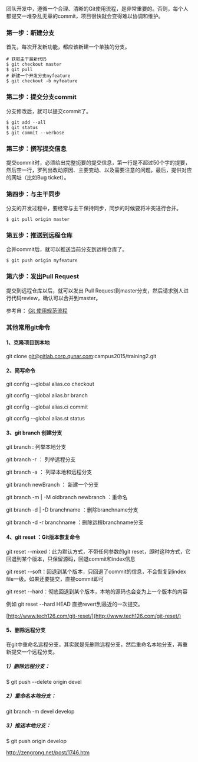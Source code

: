 团队开发中，遵循一个合理、清晰的Git使用流程，是非常重要的。否则，每个人都提交一堆杂乱无章的commit，项目很快就会变得难以协调和维护。

### 第一步：新建分支
首先，每次开发新功能，都应该新建一个单独的分支。

```
# 获取主干最新代码
$ git checkout master
$ git pull
# 新建一个开发分支myfeature
$ git checkout -b myfeature
```
### 第二步：提交分支commit
分支修改后，就可以提交commit了。

```
$ git add --all
$ git status
$ git commit --verbose
```

### 第三步：撰写提交信息
提交commit时，必须给出完整扼要的提交信息，第一行是不超过50个字的提要，然后空一行，罗列出改动原因、主要变动、以及需要注意的问题。最后，提供对应的网址（比如Bug ticket）。

### 第四步：与主干同步
分支的开发过程中，要经常与主干保持同步，同步的时候要将冲突进行合并。

```
$ git pull origin master
```
### 第五步：推送到远程仓库
合并commit后，就可以推送当前分支到远程仓库了。

```
$ git push origin myfeature 
```

### 第六步：发出Pull Request

提交到远程仓库以后，就可以发出 Pull Request到master分支，然后请求别人进行代码review，确认可以合并到master。

参考自： [Git 使用规范流程](http://blog.jobbole.com/88955/)

### 其他常用git命令

#### 1、克隆项目到本地
git clone git@gitlab.corp.qunar.com:campus2015/training2.git

#### 2、简写命令

git config --global alias.co checkout

git config --global alias.br branch

git config --global alias.ci commit

git config --global alias.st status

#### 3、git branch 创建分支

git branch : 列举本地分支

git branch -r ： 列举远程分支

git branch -a ： 列举本地和远程分支

git branch newBranch ： 新建一个分支

git branch -m | -M oldbranch newbranch ：重命名

git branch -d | -D branchname ：删除branchname分支 

git branch -d -r branchname ：删除远程branchname分支

#### 4、git reset ：Git版本恢复命令

git reset --mixed：此为默认方式，不带任何参数的git reset，即时这种方式，它回退到某个版本，只保留源码，回退commit和index信息

git reset --soft：回退到某个版本，只回退了commit的信息，不会恢复到index file一级。如果还要提交，直接commit即可

git reset --hard：彻底回退到某个版本，本地的源码也会变为上一个版本的内容

例如 git reset --hard HEAD 直接revert到最近的一次提交。

[http://www.tech126.com/git-reset/](http://www.tech126.com/git-reset/)

#### 5、删除远程分支

在git中重命名远程分支，其实就是先删除远程分支，然后重命名本地分支，再重新提交一个远程分支。

##### 1）删除远程分支：
$ git push --delete origin devel

##### 2）重命名本地分支：
git branch -m devel develop

##### 3）推送本地分支：
$ git push origin develop

http://zengrong.net/post/1746.htm

